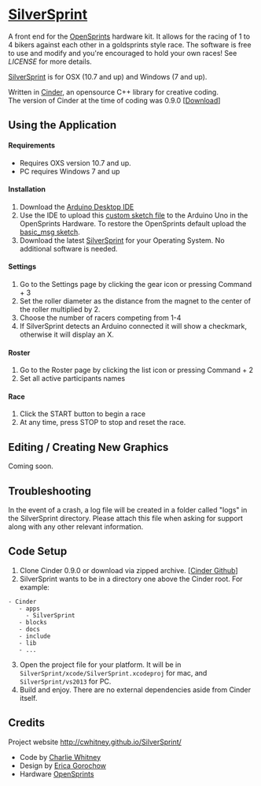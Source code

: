 [SilverSprint](http://cwhitney.github.io/SilverSprint/)
=============
A front end for the [OpenSprints](https://www.opensprints.com) hardware kit.  It allows for the racing of 1 to 4 bikers against each other in a goldsprints style race.  The software is free to use and modify and you're encouraged to hold your own races!  See _LICENSE_ for more details.

[SilverSprint](http://cwhitney.github.io/SilverSprint/) is for OSX (10.7 and up) and Windows (7 and up).

Written in [Cinder](https://libcinder.org/), an opensource C++ library for creative coding.  
The version of Cinder at the time of coding was 0.9.0 [[Download](https://github.com/cinder/Cinder/releases/tag/v0.9.0)]

## Using the Application

#### Requirements
* Requires OXS version 10.7 and up.
* PC requires Windows 7 and up

#### Installation
1. Download the [Arduino Desktop IDE](https://www.arduino.cc/en/main/software)
2. Use the IDE to upload this [custom sketch file](https://github.com/jonfen/SilverSprint/raw/master/Arduino/ss_basic/ss_basic.ino) to the Arduino Uno in the OpenSprints Hardware.  To restore the OpenSprints default upload the [basic_msg sketch](https://github.com/opensprints/basic_msg/releases/latest).
3. Download the latest [SilverSprint](https://github.com/cwhitney/SilverSprint/releases/latest) for your Operating System.  No additional software is needed.

#### Settings
1. Go to the Settings page by clicking the gear icon or pressing Command + 3
2. Set the roller diameter as the distance from the magnet to the center of the roller multiplied by 2.
3. Choose the number of racers competing from 1-4
4. If SilverSprint detects an Arduino connected it will show a checkmark, otherwise it will display an X.

#### Roster
1. Go to the Roster page by clicking the list icon or pressing Command + 2
2. Set all active participants names

#### Race
1. Click the START button to begin a race
2. At any time, press STOP to stop and reset the race.

## Editing / Creating New Graphics
Coming soon.

## Troubleshooting
In the event of a crash, a log file will be created in a folder called "logs" in the SilverSprint directory.
Please attach this file when asking for support along with any other relevant information.

## Code Setup
1. Clone Cinder 0.9.0 or download via zipped archive. [[Cinder Github](https://github.com/cinder/Cinder)]
2. SilverSprint wants to be in a directory one above the Cinder root. For example:  

```
- Cinder
   - apps  
     - SilverSprint
   - blocks  
   - docs
   - include
   - lib
   - ...
```
3. Open the project file for your platform. It will be in `SilverSprint/xcode/SilverSprint.xcodeproj` for mac, and `SilverSprint/vs2013` for PC.
4. Build and enjoy. There are no external dependencies aside from Cinder itself.

## Credits

Project website http://cwhitney.github.io/SilverSprint/
* Code by [Charlie Whitney](http://sharkbox.com)
* Design by [Erica Gorochow](http://gorociao.com)
* Hardware [OpenSprints](https://www.opensprints.com)
